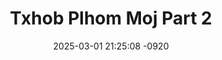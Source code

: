 ---
layout: movie-video-data
date: 2025-03-01 21:25:08 -0920
categories: movie

# Site Attributes
title: "Txhob Plhom Moj Part 2"
permalink: "/movie/Txhob_Plhom_Moj_Part_2"

# Movie Attributes
synopsis: "Txhob plhom moj yog ib zag yeeb yaj kiab uas lom zem thiab zoo saib heev hais txog ntawm txhua tus lub siab kom ceev faj txoj kev ua neeg thiaj tsis lig koj lub neej ib yam zaj yeeb yaj kiab no "
producer: ""
director: "Kong Her, Vaj Yaj"
writer: ""
video_link: ""
genre: "Drama"
year: "2007"
release_type: "DVD"
storage: "Center for Hmong Studies"
thumbnail: "/assets/images/movie_thumbnails/Txhob Plhom Moj Part 1.jpeg"
publishing_company: "L.B.T Hmong Brother Video Production"

# Sequels + Parts
base_movie: "Txhob Plhom Moj Part 1"
total_parts: 2
sequel: ""

# Movie Cast
cast:
- name: "Kooj Hawj"
- name: "Pajhuab Lauj"
- name: "Vaj Yaj"
- name: "Ntxhais Khab"
---